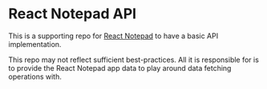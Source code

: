 # React Notepad API
This is a supporting repo for 
[React Notepad](https://github.com/ahmetegesel/react-notepad) to have
a basic API implementation.

This repo may not reflect sufficient best-practices. All it is responsible
for is to provide the React Notepad app data to play around data fetching 
operations with.
